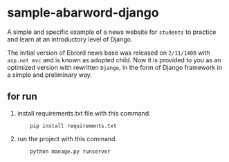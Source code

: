 # sample-abarword-django

A simple and specific example of a news website for `students` to practice and learn at an introductory level of Django.

The initial version of Ebrord news base was released on `2/11/1400` with `asp.net mvc` and is known as adopted child. Now it is provided to you as an optimized version with rewritten `Django`, in the form of Django framework in a simple and preliminary way.

## for run

1. install requirements.txt file with this command.

    ```
        pip install requirements.txt
    ```
2. run the project with this command.

    ```
        python manage.py runserver
    ```